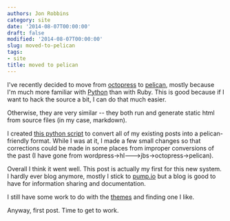```yaml
---
authors: Jon Robbins
category: site
date: '2014-08-07T00:00:00'
draft: false
modified: '2014-08-07T00:00:00'
slug: moved-to-pelican
tags:
- site
title: moved to pelican
---
```

I've recently decided to move from [octopress](http://octopress.org/) to [pelican](http://blog.getpelican.com/), 
mostly because I'm much more familiar with [Python](https://www.python.org/) than with Ruby.
This is good because if I want to hack the source a bit, I can do that much easier.

Otherwise, they are very similar -- they both run and generate static html from source files (in my case, markdown).

I created [this python script](https://gist.github.com/jfrobbins/b586b3a29fed71cb212b) to convert all of my existing posts into a pelican-friendly format.
While I was at it, I made a few small changes so that corrections could be made in some places from improper conversions of the past 
(I have gone from wordpress->hl--->jbs->octopress->pelican).

Overall I think it went well.  This post is actually my first for this new system.
I hardly ever blog anymore, mostly I stick to [pump.io](https://io.jrobb.org) but a blog is good to have for information sharing and documentation.

I still have some work to do with the [themes](http://pelicanthemes.com/) and finding one I like.

Anyway, first post. Time to get to work.
